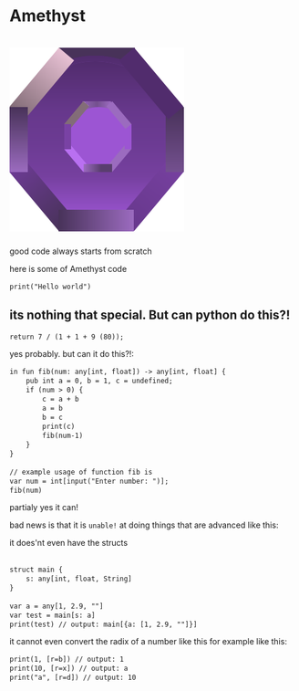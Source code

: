 Amethyst
===
![image](icons/icon.svg)
===

good code always starts from scratch


here is some of Amethyst code
```amethyst
print("Hello world")
```

its nothing that special. But can python do this?!
---
````
return 7 / (1 + 1 + 9 (80));
````
yes probably. but can it do this?!:
```
in fun fib(num: any[int, float]) -> any[int, float] {
    pub int a = 0, b = 1, c = undefined;
    if (num > 0) {
        c = a + b
        a = b
        b = c
        print(c)
        fib(num-1)
    }
}

// example usage of function fib is
var num = int[input("Enter number: ")];
fib(num)
```

partialy yes it can!

bad news is that it is `unable!` at doing things that are advanced like this:

it does'nt even have the structs

```

struct main {
    s: any[int, float, String]
}

var a = any[1, 2.9, ""]
var test = main[s: a]
print(test) // output: main[{a: [1, 2.9, ""]}]
```

it cannot even convert the radix of a number like this for example like this:

```
print(1, [r=b]) // output: 1
print(10, [r=x]) // output: a
print("a", [r=d]) // output: 10
```